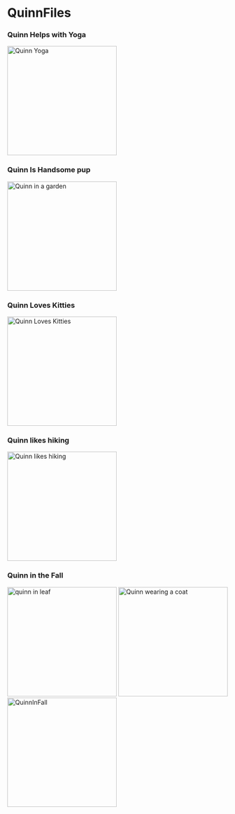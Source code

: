 # QuinnFiles

### Quinn Helps with Yoga

<img alt="Quinn Yoga" src="https://user-images.githubusercontent.com/102367926/193939052-415d29c9-df03-4c5e-9a89-b041b4cf184f.jpg" height="250" />

### Quinn Is Handsome pup

<img alt = "Quinn in a garden" src = "https://user-images.githubusercontent.com/102367926/193939319-9df64ce0-9559-4272-86d5-72308c2350d1.jpg" height = "250" />

### Quinn Loves Kitties
<img alt="Quinn Loves Kitties" src="https://user-images.githubusercontent.com/102367926/196062111-b6b95639-a80a-4d06-b859-501f6fa41821.JPG" height = "250" />

### Quinn likes hiking
<img alt = "Quinn likes hiking" src="https://user-images.githubusercontent.com/102367926/196062144-4c065a1a-8aa0-4a9f-a238-4f366bea1f82.JPG" height ="250" />

### Quinn in the Fall

<img alt="quinn in leaf" src="https://user-images.githubusercontent.com/102367926/197815407-c49714ac-d96e-4bfe-999f-139054d767d3.jpeg" height="250" />

<img alt="Quinn wearing a coat" src="https://user-images.githubusercontent.com/102367926/198645668-f25ef59a-55e5-40c7-a90c-6e9dc039d313.jpg" height="250" />
<img alt="QuinnInFall" src="https://user-images.githubusercontent.com/102367926/199133709-f1149481-3934-4d78-8982-79c47683ff4f.jpg" height="250" />
